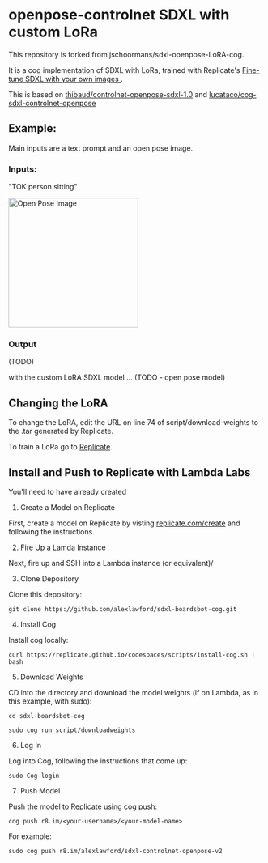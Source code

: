 # openpose-controlnet SDXL with custom LoRa
This repository is forked from jschoormans/sdxl-openpose-LoRA-cog.

It is a cog implementation of SDXL with LoRa, trained with Replicate's [Fine-tune SDXL with your own images
](https://replicate.com/blog/fine-tune-sdxl).

This is based on [thibaud/controlnet-openpose-sdxl-1.0](https://huggingface.co/thibaud/controlnet-openpose-sdxl-1.0) and [lucataco/cog-sdxl-controlnet-openpose](https://github.com/lucataco/cog-sdxl-controlnet-openpose)

## Example:

Main inputs are a text prompt and an open pose image.

### Inputs:

"TOK person sitting"

<img src="https://cloud.githubusercontent.com/assets/yourgif.gif" width="256" height="256" alt="Open Pose Image" />

### Output

(TODO)

with the custom LoRA SDXL model ... (TODO - open pose model)

## Changing the LoRA
To change the LoRA, edit the URL on line 74 of script/download-weights to the .tar generated by Replicate.

To train a LoRa go to [Replicate](https://replicate.com/blog/fine-tune-sdxl).

## Install and Push to Replicate with Lambda Labs

You'll need to have already created 

1) Create a Model on Replicate

First, create a model on Replicate by visting [replicate.com/create](https://replicate.com/create) and following the instructions.

2) Fire Up a Lamda Instance 

Next, fire up and SSH into a Lambda instance (or equivalent)/

3) Clone Depository

Clone this depository:

    git clone https://github.com/alexlawford/sdxl-boardsbot-cog.git

4) Install Cog

Install cog locally:

    curl https://replicate.github.io/codespaces/scripts/install-cog.sh | bash

5) Download Weights

CD into the directory and download the model weights (if on Lambda, as in this example, with sudo):

    cd sdxl-boardsbot-cog

    sudo cog run script/downloadweights

6) Log In

Log into Cog, following the instructions that come up:

    sudo Cog login

7)  Push Model

Push the model to Replicate using cog push:

    cog push r8.im/<your-username>/<your-model-name>

For example:

    sudo cog push r8.im/alexlawford/sdxl-controlnet-openpose-v2

